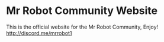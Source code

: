 # Mr Robot Community Website
This is the official website for the Mr Robot Community, Enjoy!
http://discord.me/mrrobot1
